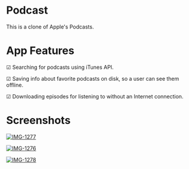 # Podcast
 
This is a clone of Apple's Podcasts.



<h1> App Features</h1>

<p>
<p>&#9745; Searching for podcasts using iTunes API. <p> 
<p>&#9745;  Saving info about favorite podcasts on disk, so a user can see them offline. <p>
<p>&#9745;  Downloading episodes for listening to without an Internet connection. <p> 
</p>





<h1> Screenshots</h1>


<a href="https://ibb.co/n7CS5Dy"><img src="https://i.ibb.co/Vgm8PvG/IMG-1277.png" alt="IMG-1277" border="0"></a>


<a href="https://ibb.co/5WT4ymx"><img src="https://i.ibb.co/8DMspq4/IMG-1276.png" alt="IMG-1276" border="0"></a>


<a href="https://ibb.co/fSMxqWS"><img src="https://i.ibb.co/xsh7Xbs/IMG-1278.png" alt="IMG-1278" border="0"></a>
